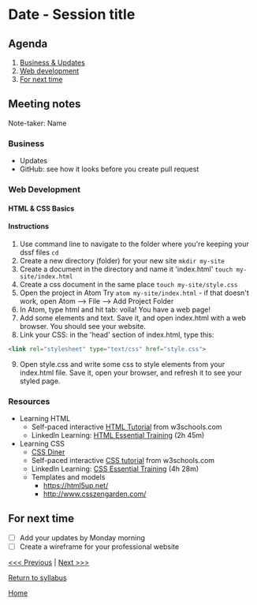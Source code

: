# Date - Session title

## Agenda
1. [Business & Updates](#meeting-notes)
2. [Web development](#web-development)
3. [For next time](#for-next-time)

## Meeting notes
Note-taker: Name

### Business
- Updates
- GitHub: see how it looks before you create pull request

### Web Development

#### HTML & CSS Basics


#### Instructions

1. Use command line to navigate to the folder where you're keeping your dssf files  `cd`
2. Create a new directory (folder) for your new site `mkdir my-site`
3. Create a document in the directory and name it 'index.html' `touch my-site/index.html`
4. Create a css document in the same place `touch my-site/style.css`
5. Open the project in Atom
   Try `atom my-site/index.html` - if that doesn't work, open Atom --> File --> Add Project Folder
6. In Atom, type html and hit tab: voila! You have a web page!
7. Add some elements and text. Save it, and open index.html with a web browser. You should see your website.
8. Link your CSS: in the 'head' section of index.html, type this:

```html
<link rel="stylesheet" type="text/css" href="style.css">
```
9. Open style.css and write some css to style elements from your index.html file. Save it, open your browser, and refresh it to see your styled page.

### Resources

- Learning HTML
  - Self-paced interactive [HTML Tutorial](https://www.w3schools.com/html/) from w3schools.com
  - LinkedIn Learning: [HTML Essential Training](https://www.linkedin.com/learning/html-essential-training-4/) (2h 45m)
- Learning CSS
  - [CSS Diner](https://flukeout.github.io/)
  - Self-paced interactive [CSS tutorial](https://www.w3schools.com/css/) from w3schools.com
  - LinkedIn Learning: [CSS Essential Training](https://www.linkedin.com/learning/css-essential-training-3/) (4h 28m)
  - Templates and models
    - https://html5up.net/
    - http://www.csszengarden.com/

## For next time
- [ ] Add your updates by Monday morning
- [ ] Create a wireframe for your professional website

[<<< Previous]() | [Next >>>]()

[Return to syllabus](../syllabus.md)

[Home](../README.md)
